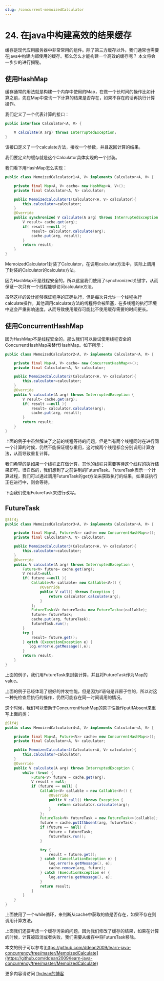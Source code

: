 ```yaml
---
slug: /concurrent-memoizedCalculator
---
```


# 24. 在java中构建高效的结果缓存

缓存是现代应用服务器中非常常用的组件。除了第三方缓存以外，我们通常也需要在java中构建内部使用的缓存。那么怎么才能构建一个高效的缓存呢？ 本文将会一步步的进行揭秘。

## 使用HashMap

缓存通常的用法就是构建一个内存中使用的Map，在做一个长时间的操作比如计算之前，先在Map中查询一下计算的结果是否存在，如果不存在的话再执行计算操作。

我们定义了一个代表计算的接口：

~~~java
public interface Calculator<A, V> {

    V calculate(A arg) throws InterruptedException;
}
~~~

该接口定义了一个calculate方法，接收一个参数，并且返回计算的结果。

我们要定义的缓存就是这个Calculator具体实现的一个封装。

我们看下用HashMap怎么实现：

~~~java
public class MemoizedCalculator1<A, V> implements Calculator<A, V> {

    private final Map<A, V> cache= new HashMap<A, V>();
    private final Calculator<A, V> calculator;

    public MemoizedCalculator1(Calculator<A, V> calculator){
        this.calculator=calculator;
    }
    @Override
    public synchronized V calculate(A arg) throws InterruptedException {
        V result= cache.get(arg);
        if( result ==null ){
            result= calculator.calculate(arg);
            cache.put(arg, result);
        }
        return result;
    }
}
~~~

MemoizedCalculator1封装了Calculator，在调用calculate方法中，实际上调用了封装的Calculator的calculate方法。

因为HashMap不是线程安全的，所以这里我们使用了synchronized关键字，从而保证一次只有一个线程能够访问calculate方法。

虽然这样的设计能够保证程序的正确执行，但是每次只允许一个线程执行calculate操作，其他调用calculate方法的线程将会被阻塞，在多线程的执行环境中这会严重影响速度。从而导致使用缓存可能比不使用缓存需要的时间更长。

## 使用ConcurrentHashMap

因为HashMap不是线程安全的，那么我们可以尝试使用线程安全的ConcurrentHashMap来替代HashMap。如下所示：

~~~java
public class MemoizedCalculator2<A, V> implements Calculator<A, V> {

    private final Map<A, V> cache= new ConcurrentHashMap<>();
    private final Calculator<A, V> calculator;

    public MemoizedCalculator2(Calculator<A, V> calculator){
        this.calculator=calculator;
    }
    @Override
    public V calculate(A arg) throws InterruptedException {
        V result= cache.get(arg);
        if( result ==null ){
            result= calculator.calculate(arg);
            cache.put(arg, result);
        }
        return result;
    }
}
~~~

上面的例子中虽然解决了之前的线程等待的问题，但是当有两个线程同时在进行同一个计算的时候，仍然不能保证缓存重用，这时候两个线程都会分别调用计算方法，从而导致重复计算。

我们希望的是如果一个线程正在做计算，其他的线程只需要等待这个线程的执行结果即可。很自然的，我们想到了之前讲到的FutureTask。FutureTask表示一个计算过程，我们可以通过调用FutureTask的get方法来获取执行的结果，如果该执行正在进行中，则会等待。

下面我们使用FutureTask来进行改写。

## FutureTask

~~~java
@Slf4j
public class MemoizedCalculator3<A, V> implements Calculator<A, V> {

    private final Map<A, Future<V>> cache= new ConcurrentHashMap<>();
    private final Calculator<A, V> calculator;

    public MemoizedCalculator3(Calculator<A, V> calculator){
        this.calculator=calculator;
    }
    @Override
    public V calculate(A arg) throws InterruptedException {
        Future<V> future= cache.get(arg);
        V result=null;
        if( future ==null ){
            Callable<V> callable= new Callable<V>() {
                @Override
                public V call() throws Exception {
                    return calculator.calculate(arg);
                }
            };
            FutureTask<V> futureTask= new FutureTask<>(callable);
            future= futureTask;
            cache.put(arg, futureTask);
            futureTask.run();
        }
        try {
            result= future.get();
        } catch (ExecutionException e) {
           log.error(e.getMessage(),e);
        }
        return result;
    }
}
~~~

上面的例子，我们用FutureTask来封装计算，并且将FutureTask作为Map的value。

上面的例子已经体现了很好的并发性能。但是因为if语句是非原子性的，所以对这一种先检查后执行的操作，仍然可能存在同一时间调用的情况。

这个时候，我们可以借助于ConcurrentHashMap的原子性操作putIfAbsent来重写上面的类：

~~~java
@Slf4j
public class MemoizedCalculator4<A, V> implements Calculator<A, V> {

    private final Map<A, Future<V>> cache= new ConcurrentHashMap<>();
    private final Calculator<A, V> calculator;

    public MemoizedCalculator4(Calculator<A, V> calculator){
        this.calculator=calculator;
    }
    @Override
    public V calculate(A arg) throws InterruptedException {
        while (true) {
            Future<V> future = cache.get(arg);
            V result = null;
            if (future == null) {
                Callable<V> callable = new Callable<V>() {
                    @Override
                    public V call() throws Exception {
                        return calculator.calculate(arg);
                    }
                };
                FutureTask<V> futureTask = new FutureTask<>(callable);
                future = cache.putIfAbsent(arg, futureTask);
                if (future == null) {
                    future = futureTask;
                    futureTask.run();
                }

                try {
                    result = future.get();
                } catch (CancellationException e) {
                    log.error(e.getMessage(), e);
                    cache.remove(arg, future);
                } catch (ExecutionException e) {
                    log.error(e.getMessage(), e);
                }
                return result;
            }
        }
    }
}
~~~

上面使用了一个while循环，来判断从cache中获取的值是否存在，如果不存在则调用计算方法。

上面我们还要考虑一个缓存污染的问题，因为我们修改了缓存的结果，如果在计算的时候，计算被取消或者失败，我们需要从缓存中将FutureTask移除。

本文的例子可以参考[https://github.com/ddean2009/learn-java-concurrency/tree/master/MemoizedCalculate](https://github.com/ddean2009/learn-java-concurrency/tree/master/MemoizedCalculate)

更多内容请访问 [flydean的博客](http://www.flydean.com)

